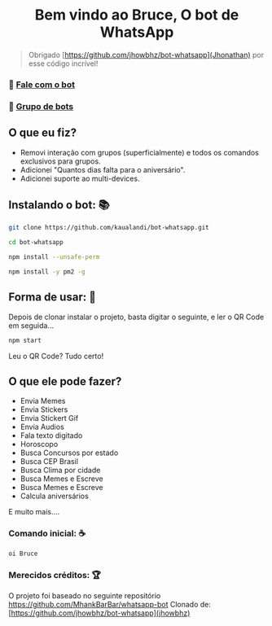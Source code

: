 
<h1 align="center">Bem vindo ao Bruce, O bot de WhatsApp</h1>

> Obrigado [https://github.com/jhowbhz/bot-whatsapp](Jhonathan) por esse código incrível!

### 🤖 [Fale com o bot](https://wa.me/+5521999222644)

### 👥 [Grupo de bots](https://chat.whatsapp.com/CETtCOiMt1FA9xMX3YpWMt)

## O que eu fiz?

- Removi interação com grupos (superficialmente) e todos os comandos exclusivos para grupos.
- Adicionei "Quantos dias falta para o aniversário".
- Adicionei suporte ao multi-devices.

## Instalando o bot: 📚

```bash
git clone https://github.com/kaualandi/bot-whatsapp.git
```

```bash
cd bot-whatsapp
```

```bash
npm install --unsafe-perm
```

```bash
npm install -y pm2 -g
```

## Forma de usar: 💫

Depois de clonar instalar o projeto, basta digitar o seguinte, e ler o QR Code em seguida... 

```bash
npm start
```

Leu o QR Code? Tudo certo!

## O que ele pode fazer?

- Envia Memes
- Envia Stickers
- Envia Stickert Gif
- Envia Audios
- Fala texto digitado
- Horoscopo
- Busca Concursos por estado
- Busca CEP Brasil
- Busca Clima por cidade
- Busca Memes e Escreve
- Busca Memes e Escreve
- Calcula aniversários

E muito mais....

### Comando inicial: ☕

```bash
oi Bruce
```

### Merecidos créditos: 🏆

O projeto foi baseado no seguinte repositório https://github.com/MhankBarBar/whatsapp-bot
Clonado de: [https://github.com/jhowbhz/bot-whatsapp](jhowbhz)